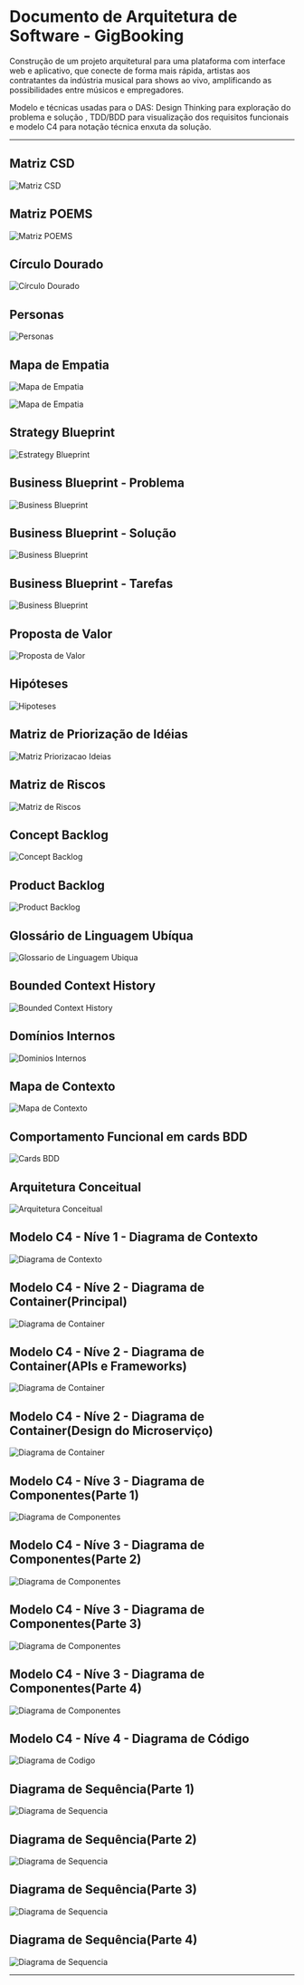 # **Documento de Arquitetura de Software - GigBooking**

Construção de um projeto arquitetural para uma plataforma com interface web e aplicativo, que conecte de forma mais rápida, artistas aos contratantes da indústria musical para shows ao vivo, amplificando as possibilidades entre músicos e empregadores.

Modelo e técnicas usadas para o DAS: Design Thinking para exploração do problema e solução , TDD/BDD para visualização dos requisitos funcionais e modelo C4 para notação técnica enxuta da solução.

**  **

## **Matriz CSD**

![Matriz CSD](assets/matriz_csd.png) 
    
## **Matriz POEMS**

![Matriz POEMS](assets/matriz_poems.png)

## **Círculo Dourado**

![Círculo Dourado](assets/circulo_dourado.png)


## **Personas**

![Personas](assets/personas.png)

## **Mapa de Empatia**

![Mapa de Empatia](assets/mapa_empatia-musico.jpg)

![Mapa de Empatia](assets/mapa_empatia-contratante.jpg)

## **Strategy Blueprint**

![Estrategy Blueprint](assets/blueprint_strategy.jpg)

## **Business Blueprint - Problema**

![Business Blueprint](assets/business_blueprint-problema.png)

## **Business Blueprint - Solução**

![Business Blueprint](assets/business_blueprint-solucao.png)

## **Business Blueprint - Tarefas**

![Business Blueprint](assets/business_blueprint-tarefas.png)

## **Proposta de Valor**

![Proposta de Valor](assets/canvas_prop_valor.jpg)

## **Hipóteses**

![Hipoteses](assets/hipoteses.png)

## **Matriz de Priorização de Idéias**

![Matriz Priorizacao Ideias](assets/matriz_priorizacao_ideias.png)

## **Matriz de Riscos**

![Matriz de Riscos](assets/matriz_riscos.png)

## **Concept Backlog**

![Concept Backlog](assets/concept_backlog.png)

## **Product Backlog**

![Product Backlog](assets/product_backlog.png)

## **Glossário de Linguagem Ubíqua**

![Glossario de Linguagem Ubiqua](assets/glos_ling_ubiqua.png)

## **Bounded Context History**

![Bounded Context History](assets/bounded_context_history.png)

## **Domínios Internos**

![Dominios Internos](assets/dominios_internos.png)

## **Mapa de Contexto**

![Mapa de Contexto](assets/context_map.png)

## **Comportamento Funcional em cards BDD**

![Cards BDD](assets/cards_bdd.png)

## **Arquitetura Conceitual**

![Arquitetura Conceitual](assets/arquitetura_conceitual.png)

## **Modelo C4 - Níve 1 - Diagrama de Contexto**

![Diagrama de Contexto](assets/c4_n1-contexto.png)

## **Modelo C4 - Níve 2 - Diagrama de Container(Principal)**

![Diagrama de Container](assets/c4_n2-container_principal.png)

## **Modelo C4 - Níve 2 - Diagrama de Container(APIs e Frameworks)**

![Diagrama de Container](assets/c4_n2-container_apis.png)

## **Modelo C4 - Níve 2 - Diagrama de Container(Design do Microserviço)**

![Diagrama de Container](assets/c4_n2-design_microservice.png)

## **Modelo C4 - Níve 3 - Diagrama de Componentes(Parte 1)**

![Diagrama de Componentes](assets/c4_n3-componentes_p1.png)

## **Modelo C4 - Níve 3 - Diagrama de Componentes(Parte 2)**

![Diagrama de Componentes](assets/c4_n3-componentes_p2.png)

## **Modelo C4 - Níve 3 - Diagrama de Componentes(Parte 3)**

![Diagrama de Componentes](assets/c4_n3-componentes_p3.png)

## **Modelo C4 - Níve 3 - Diagrama de Componentes(Parte 4)**

![Diagrama de Componentes](assets/c4_n3-componentes_p4.png)

## **Modelo C4 - Níve 4 - Diagrama de Código**

![Diagrama de Codigo](assets/c4_n4-codigo.png)

## **Diagrama de Sequência(Parte 1)**

![Diagrama de Sequencia](assets/diagrama_seq-n4_p1.png)

## **Diagrama de Sequência(Parte 2)**

![Diagrama de Sequencia](assets/diagrama_seq-n4_p2.png)

## **Diagrama de Sequência(Parte 3)**

![Diagrama de Sequencia](assets/diagrama_seq-n4_p3.png)

## **Diagrama de Sequência(Parte 4)**

![Diagrama de Sequencia](assets/diagrama_seq-n4_p4.png)

**  **

